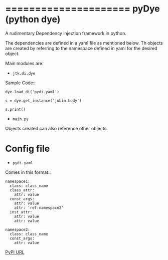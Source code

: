 =====================
pyDye (python dye)
=====================

A rudimentary Dependency injection framework in python.

The dependencies are defined in a yaml file as mentioned below. Th objects are created by referring to the namespace defined in yaml for the desired object.

Main modules are:

- `jtk.di.dye`


Sample Code::

    dye.load_di('pydi.yaml')

    s = dye.get_instance('jubin.body')

    s.print()

- `main.py`


Objects created can also reference other objects.

Config file
===========
- `pydi.yaml`

Comes in this format::

    namespace1:
      class: class_name
      class_attr:
        attr: value
      const_args:
        attr: value
        attr: 'ref:namespace2'
      inst_attr:
        attr: value
        attr: value

    namespace2:
      class: class_name
      const_args:
        attr: value

[PyPI URL](https://pypi.python.org/pypi/pyDye/)
